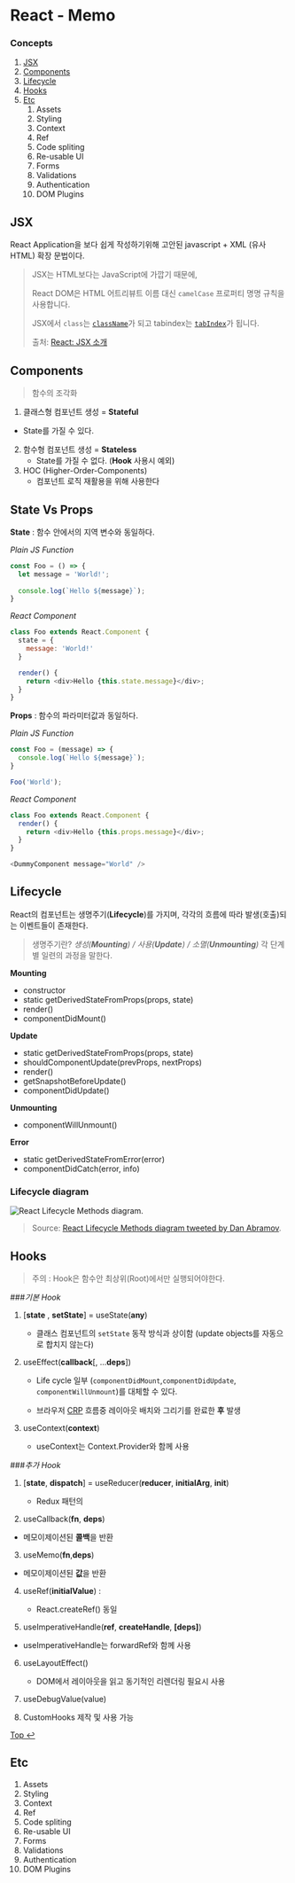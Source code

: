 # React - Memo

### Concepts

1. [JSX](#jsx)
2. [Components](#components)
3. [Lifecycle](#lifecycle)
4. [Hooks](#hooks)
5. [Etc](#etc)
   1. Assets
   2. Styling
   3. Context
   4. Ref
   5. Code spliting
   6. Re-usable UI
   7. Forms
   8. Validations
   9. Authentication
   10. DOM Plugins



## JSX

React Application을 보다 쉽게 작성하기위해 고안된 javascript + XML (유사 HTML) 확장 문법이다.

>  JSX는 HTML보다는 JavaScript에 가깝기 때문에, 
>
> React DOM은 HTML 어트리뷰트 이름 대신 `camelCase` 프로퍼티 명명 규칙을 사용합니다.
>
> JSX에서 `class`는 [`className`](https://developer.mozilla.org/ko/docs/Web/API/Element/className)가 되고 tabindex는 [`tabIndex`](https://developer.mozilla.org/en-US/docs/Web/API/HTMLElement/tabIndex)가 됩니다.
>
> 출처: [React: JSX 소개](https://ko.reactjs.org/docs/introducing-jsx.html)



## Components

> 함수의 조각화

1. 클래스형 컴포넌트 생성 = **Stateful**
  - State를 가질 수 있다.
2. 함수형 컴포넌트 생성 = **Stateless**
   - State를 가질 수 없다. (**Hook** 사용시 예외)
3. HOC (Higher-Order-Components)
   - 컴포넌트 로직 재활용을 위해 사용한다



## State Vs Props

**State** : 함수 안에서의 지역 변수와 동일하다.

*Plain JS Function*

```js
const Foo = () => {
  let message = 'World!';
  
  console.log(`Hello ${message}`);
}
```

*React Component*

```javascript
class Foo extends React.Component {
  state = {
    message: 'World!'
  }

  render() {
    return <div>Hello {this.state.message}</div>;
  }
}
```

**Props** : 함수의 파라미터값과 동일하다.

*Plain JS Function*

```js
const Foo = (message) => {
  console.log(`Hello ${message}`);
}

Foo('World');
```

*React Component*

```javascript
class Foo extends React.Component {
  render() {
    return <div>Hello {this.props.message}</div>;
  }
}

<DummyComponent message="World" />
```



## Lifecycle

React의 컴포넌트는 생명주기(**Lifecycle**)를 가지며, 각각의 흐름에 따라 발생(호출)되는 이벤트들이 존재한다.

> 생명주기란? *생성(**Mounting**) / 사용(**Update**) / 소멸(**Unmounting**)* 각 단계별 일련의 과정을 말한다.



**Mounting**

- constructor
- static getDerivedStateFromProps(props, state)
- render()
- componentDidMount()

**Update**

- static getDerivedStateFromProps(props, state)
- shouldComponentUpdate(prevProps, nextProps)
- render()
- getSnapshotBeforeUpdate()
- componentDidUpdate()

**Unmounting**

- componentWillUnmount()

**Error**

- static getDerivedStateFromError(error)
- componentDidCatch(error, info)



### Lifecycle diagram



![[React Lifecycle Methods diagram](https://twitter.com/dan_abramov/status/981712092611989509).](https://pbs.twimg.com/media/DZ-97vzW4AAbcZj?format=jpg&name=large)

> Source: [React Lifecycle Methods diagram tweeted by Dan Abramov](https://twitter.com/dan_abramov/status/981712092611989509).



## Hooks

> 주의 : Hook은 함수안 최상위(Root)에서만 실행되어야한다.



###*기본 Hook*

1. [**state** , **setState**] = useState(**any**)
   - 클래스 컴포넌트의 `setState`  동작 방식과 상이함 (update objects를 자동으로 합치지 않는다)
2. useEffect(**callback**[, ...**deps**])

   - Life cycle 일부 (`componentDidMount`,`componentDidUpdate`, `componentWillUnmount`)를 대체할 수 있다.

   - 브라우저 [CRP](https://developer.mozilla.org/en-US/docs/Web/Performance/Critical_rendering_path) 흐름중 레이아웃 배치와 그리기를 완료한 **후** 발생

3. useContext(**context**)

   - useContext는 Context.Provider와 함께 사용



###*추가 Hook*

1. [**state**, **dispatch**] = useReducer(**reducer**, **initialArg**, **init**)
  
   - Redux 패턴의 
2. useCallback(**fn**, **deps**) 

  - 메모이제이션된 **콜백**을 반환 	
3. useMemo(**fn**,**deps**)

  - 메모이제이션된 **값**을 반환
4. useRef(**initialValue**) : 
  
   - React.createRef() 동일
5. useImperativeHandle(**ref**, **createHandle**, **[deps]**)
  - useImperativeHandle는 forwardRef와 함께 사용
6. useLayoutEffect()

   - DOM에서 레이아웃을 읽고 동기적인 리렌더링 필요시 사용
7. useDebugValue(value) 
8. CustomHooks 제작 및 사용 가능



[Top ↩](#react---memo)



## Etc

1. Assets
2. Styling
3. Context
4. Ref
5. Code spliting
6. Re-usable UI
7. Forms
8. Validations
9. Authentication
10. DOM Plugins